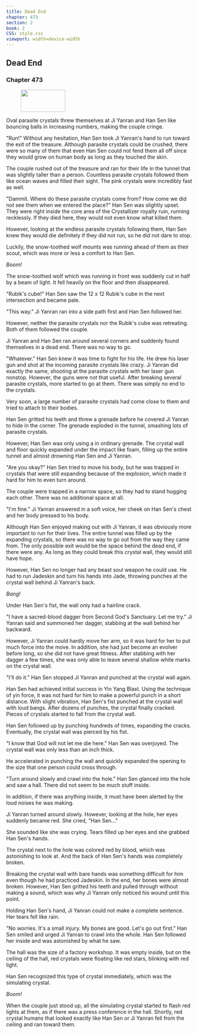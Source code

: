 ```yaml
---
title: Dead End
chapter: 473
section: 2
book: 2
CSS: style.css
viewport: width=device-width
---
```


## Dead End

### Chapter 473

<figure>
	<img src="../Images/gem.gif" alt="" id="gem" width="120" height="60" />
</figure>

Oval parasite crystals threw themselves at Ji Yanran and Han Sen like bouncing balls in increasing numbers, making the couple cringe.

"Run!" Without any hesitation, Han Sen took Ji Yanran's hand to run toward the exit of the treasure. Although parasite crystals could be crushed, there were so many of them that even Han Sen could not fend them all off since they would grow on human body as long as they touched the skin.

The couple rushed out of the treasure and ran for their life in the tunnel that was slightly taller than a person. Countless parasite crystals followed them like ocean waves and filled their sight. The pink crystals were incredibly fast as well.

"Dammit. Where do these parasite crystals come from? How come we did not see them when we entered the place?" Han Sen was slightly upset. They were right inside the core area of the Crystallizer royalty ruin, running recklessly. If they died here, they would not even know what killed them.

However, looking at the endless parasite crystals following them, Han Sen knew they would die definitely if they did not run, so he did not dare to stop.

Luckily, the snow-toothed wolf mounts was running ahead of them as their scout, which was more or less a comfort to Han Sen.

*Boom!*

The snow-toothed wolf which was running in front was suddenly cut in half by a beam of light. It fell heavily on the floor and then disappeared.

"Rubik's cube!" Han Sen saw the 12 x 12 Rubik's cube in the next intersection and became pale.

"This way." Ji Yanran ran into a side path first and Han Sen followed her.

However, neither the parasite crystals nor the Rubik's cube was retreating. Both of them followed the couple.

Ji Yanran and Han Sen ran around several corners and suddenly found themselves in a dead end. There was no way to go.

"Whatever." Han Sen knew it was time to fight for his life. He drew his laser gun and shot at the incoming parasite crystals like crazy. Ji Yanran did exactly the same, shooting at the parasite crystals with her laser gun nonstop. However, the guns were not that useful. After breaking several parasite crystals, more started to go at them. There was simply no end to the crystals.

Very soon, a large number of parasite crystals had come close to them and tried to attach to their bodies.

Han Sen gritted his teeth and threw a grenade before he covered Ji Yanran to hide in the corner. The grenade exploded in the tunnel, smashing lots of parasite crystals.

However, Han Sen was only using a in ordinary grenade. The crystal wall and floor quickly expanded under the impact like foam, filling up the entire tunnel and almost drowning Han Sen and Ji Yanran.

"Are you okay?" Han Sen tried to move his body, but he was trapped in crystals that were still expanding because of the explosion, which made it hard for him to even turn around.

The couple were trapped in a narrow space, so they had to stand hugging each other. There was no additional space at all.

"I'm fine." Ji Yanran answered in a soft voice, her cheek on Han Sen's chest and her body pressed to his body.

Although Han Sen enjoyed making out with Ji Yanran, it was obviously more important to run for their lives. The entire tunnel was filled up by the expanding crystals, so there was no way to go out from the way they came from. The only possible exit would be the space behind the dead end, if there were any. As long as they could break this crystal wall, they would still have hope.

However, Han Sen no longer had any beast soul weapon he could use. He had to run Jadeskin and turn his hands into Jade, throwing punches at the crystal wall behind Ji Yanran's back.

*Bang!*

Under Han Sen's fist, the wall only had a hairline crack.

"I have a sacred-blood dagger from Second God's Sanctuary. Let me try." Ji Yanran said and summoned her dagger, stabbing at the wall behind her backward.

However, Ji Yanran could hardly move her arm, so it was hard for her to put much force into the move. In addition, she had just become an evolver before long, so she did not have great fitness. After stabbing with her dagger a few times, she was only able to leave several shallow white marks on the crystal wall.

"I'll do it." Han Sen stopped Ji Yanran and punched at the crystal wall again.

Han Sen had achieved initial success in Yin Yang Blast. Using the technique of yin force, it was not hard for him to make a powerful punch in a short distance. With slight vibration, Han Sen's fist punched at the crystal wall with loud bangs. After dozens of punches, the crystal finally cracked. Pieces of crystals started to fall from the crystal wall.

Han Sen followed up by punching hundreds of times, expanding the cracks. Eventually, the crystal wall was pierced by his fist.

"I know that God will not let me die here." Han Sen was overjoyed. The crystal wall was only less than an inch thick.

He accelerated in punching the wall and quickly expanded the opening to the size that one person could cross through.

"Turn around slowly and crawl into the hole." Han Sen glanced into the hole and saw a hall. There did not seem to be much stuff inside.

In addition, if there was anything inside, it must have been alerted by the loud noises he was making.

Ji Yanran turned around slowly. However, looking at the hole, her eyes suddenly became red. She cried, "Han Sen…"

She sounded like she was crying. Tears filled up her eyes and she grabbed Han Sen's hands.

The crystal next to the hole was colored red by blood, which was astonishing to look at. And the back of Han Sen's hands was completely broken.

Breaking the crystal wall with bare hands was something difficult for him even though he had practiced Jadeskin. In the end, her bones were almost broken. However, Han Sen gritted his teeth and pulled through without making a sound, which was why Ji Yanran only noticed his wound until this point.

Holding Han Sen's hand, Ji Yanran could not make a complete sentence. Her tears fell like rain.

"No worries. It's a small injury. My bones are good. Let's go out first." Han Sen smiled and urged Ji Yanran to crawl into the whole. Han Sen followed her inside and was astonished by what he saw.

The hall was the size of a factory workshop. It was empty inside, but on the ceiling of the hall, red crystals were floating like red stars, blinking with red light.

Han Sen recognized this type of crystal immediately, which was the simulating crystal.

*Boom!*

When the couple just stood up, all the simulating crystal started to flash red lights at them, as if there was a press conference in the hall. Shortly, red crystal humans that looked exactly like Han Sen or Ji Yanran fell from the ceiling and ran toward them.